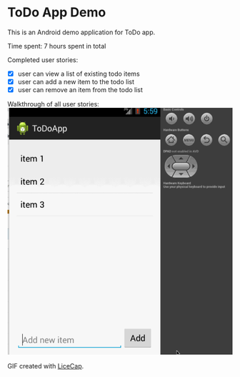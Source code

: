 # ToDo App Demo

This is an Android demo application for ToDo app.

Time spent: 7 hours spent in total

Completed user stories:

 * [x] user can view a list of existing todo items
 * [x] user can add a new item to the todo list
 * [x] user can remove an item from the todo list

Walkthrough of all user stories:
![Video Walkthrough](demo.gif)

GIF created with [LiceCap](http://www.cockos.com/licecap/).
